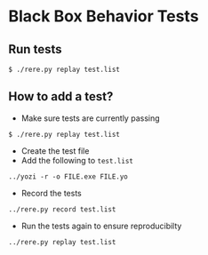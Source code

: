 # Black Box Behavior Tests

## Run tests
```console
$ ./rere.py replay test.list
```

## How to add a test?
- Make sure tests are currently passing

```console
$ ./rere.py replay test.list
```

- Create the test file
- Add the following to `test.list`

```
../yozi -r -o FILE.exe FILE.yo
```

- Record the tests

```
../rere.py record test.list
```

- Run the tests again to ensure reproducibilty

```
../rere.py replay test.list
```
